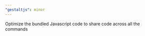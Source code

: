 ```yaml
---
"gestaltjs": minor
---
```


Optimize the bundled Javascript code to share code across all the commands
